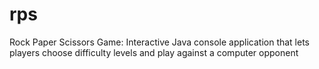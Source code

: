 # rps
Rock Paper Scissors Game: Interactive Java console application that lets players choose difficulty levels and play against a computer opponent
